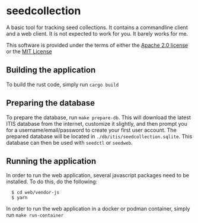 # seedcollection
A basic tool for tracking seed collections. It contains a commandline client and
a web client. It is not expected to work for you. It barely works for me.

This software is provided under the terms of either the [Apache 2.0 license](LICENSE-APACHE) or the [MIT License](LICENSE-MIT)

## Building the application
To build the rust code, simply run `cargo build`

## Preparing the database
To prepare the database, run `make prepare-db`. This will download the latest
ITIS database from the internet, customize it slightly, and then prompt you
for a username/email/password to create your first user account. The prepared
database will be located in `./db/itis/seedcollection.sqlite`. This database can
then be used with `seedctl` or `seedweb`.

## Running the application
In order to run the web application, several javascript packages need to be
installed. To do this, do the following:

```
  $ cd web/vendor-js
  $ yarn
```

In order to run the web application in a docker or podman container, simply run
`make run-container`
